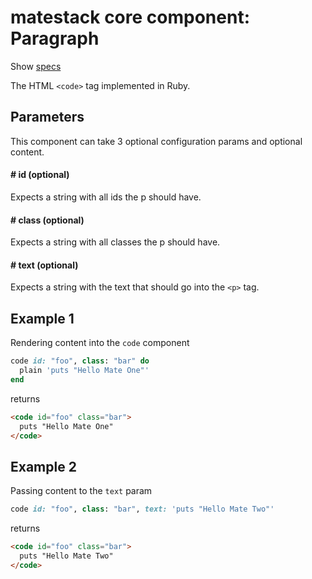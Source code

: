 # matestack core component: Paragraph

Show [specs](/spec/usage/components/code_spec.rb)

The HTML `<code>` tag implemented in Ruby.

## Parameters

This component can take 3 optional configuration params and optional content.

#### # id (optional)
Expects a string with all ids the p should have.

#### # class (optional)
Expects a string with all classes the p should have.

#### # text (optional)
Expects a string with the text that should go into the `<p>` tag.

## Example 1
Rendering content into the `code` component

```ruby
code id: "foo", class: "bar" do
  plain 'puts "Hello Mate One"'
end
```

returns

```html
<code id="foo" class="bar">
  puts "Hello Mate One"
</code>
```

## Example 2
Passing content to the `text` param

```ruby
code id: "foo", class: "bar", text: 'puts "Hello Mate Two"'
```

returns

```html
<code id="foo" class="bar">
  puts "Hello Mate Two"
</code>
```
